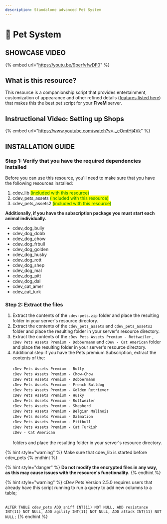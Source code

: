 ```yaml
---
description: Standalone advanced Pet System
---
```


# 🐶 Pet System

## SHOWCASE VIDEO

{% embed url="https://youtu.be/9perfvfwDF0" %}

## What is this resource?

This resource is a companionship script that provides entertainment, customization of appearance and other refined details ([features listed here](https://fivem.cdev.shop/category/scripts)) that makes this the best pet script for your **FiveM** server.

## Instructional Video: Setting up Shops

{% embed url="https://www.youtube.com/watch?v=-_eOmtHj4Vk" %}

## INSTALLATION GUIDE

### Step 1: Verify that you have the required dependencies installed

Before you can use this resource, you'll need to make sure that you have the following resources installed:

1. cdev\_lib <mark style="color:green;">(included with this resource)</mark>
2. cdev\_pets\_assets <mark style="color:green;">(included with this resource)</mark>
3. cdev\_pets\_assets2 <mark style="color:green;">(included with this resource)</mark>

**Additionally, if you have the subscription package you must start each animal individually.**

* cdev\_dog\_bully
* cdev\_dog\_dobb&#x20;
* cdev\_dog\_chow&#x20;
* cdev\_dog\_frbull&#x20;
* cdev\_dog\_golden&#x20;
* cdev\_dog\_husky&#x20;
* cdev\_dog\_rott&#x20;
* cdev\_dog\_shep&#x20;
* cdev\_dog\_mal&#x20;
* cdev\_dog\_pitt&#x20;
* cdev\_dog\_dal&#x20;
* cdev\_cat\_amer&#x20;
* cdev\_cat\_turk

### Step 2: Extract the files

1. Extract the contents of the `cdev-pets.zip` folder and place the resulting folder in your server's resource directory.
2. Extract the contents of the `cdev_pets_assets` and `cdev_pets_assets2` folder and place the resulting folder in your server's resource directory.
3. Extract the contents of the `cDev Pets Assets Premium - Rottweiler` , `cDev Pets Assets Premium - Dobbermann` and `cDev - Cat American` folder and place the resulting folder in your server's resource directory.
4. Additional step if you have the Pets premium Subscription, extract the contents of the:\
   \
   `cDev Pets Assets Premium - Bully`\
   `cDev Pets Assets Premium - Chow-Chow`\
   `cDev Pets Assets Premium - Dobbermann`\
   `cDev Pets Assets Premium - French Bulldog`\
   `cDev Pets Assets Premium - Golden Retriever`\
   `cDev Pets Assets Premium - Husky`\
   `cDev Pets Assets Premium - Rottweiler`\
   `cDev Pets Assets Premium - Shepherd`\
   `cDev Pets Assets Premium - Belgian Malinois`\
   `cDev Pets Assets Premium - Dalmation`\
   `cDev Pets Assets Premium - Pittbull`\
   `cDev Pets Assets Premium - Cat Turkish`\
   `cDev - Cat American`\
   \
   folders and place the resulting folder in your server's resource directory.

{% hint style="warning" %}
Make sure that cdev\_lib is started before cdev\_pets
{% endhint %}

{% hint style="danger" %}
**Do not modify the encrypted files in any way, as this may cause issues with the resource's functionality.**
{% endhint %}

{% hint style="warning" %}
cDev Pets Version 2.5.0  requires users that already have this script running to run a query to add new columns to a table;

\
`ALTER TABLE cdev_pets ADD sniff INT(11) NOT NULL, ADD resistance INT(11) NOT NULL, ADD agility INT(11) NOT NULL, ADD attack INT(11) NOT NULL;`
{% endhint %}

